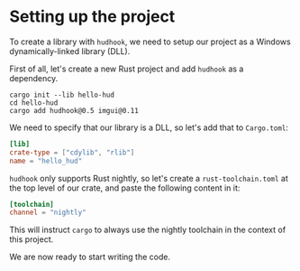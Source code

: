 # Setting up the project

To create a library with `hudhook`, we need to setup our project as a Windows dynamically-linked
library (DLL).

First of all, let's create a new Rust project and add `hudhook` as a dependency.

```
cargo init --lib hello-hud
cd hello-hud
cargo add hudhook@0.5 imgui@0.11
```

We need to specify that our library is a DLL, so let's add that to `Cargo.toml`:

```toml
[lib]
crate-type = ["cdylib", "rlib"]
name = "hello_hud"
```

`hudhook` only supports Rust nightly, so let's create a `rust-toolchain.toml` at the top level of
our crate, and paste the following content in it:

```toml
[toolchain]
channel = "nightly"
```

This will instruct `cargo` to always use the nightly toolchain in the context of this project.

We are now ready to start writing the code.
